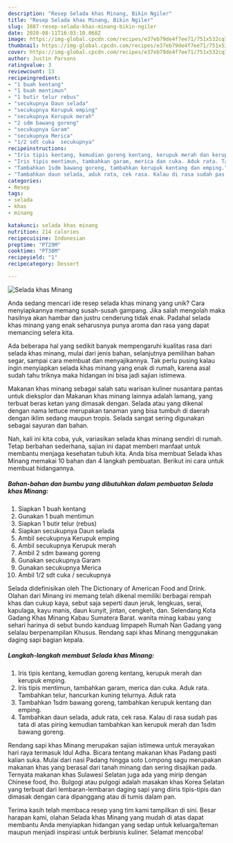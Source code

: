 ```yaml
---
description: "Resep Selada khas Minang, Bikin Ngiler"
title: "Resep Selada khas Minang, Bikin Ngiler"
slug: 3887-resep-selada-khas-minang-bikin-ngiler
date: 2020-08-11T16:03:10.068Z
image: https://img-global.cpcdn.com/recipes/e37eb79de4f7ee71/751x532cq70/selada-khas-minang-foto-resep-utama.jpg
thumbnail: https://img-global.cpcdn.com/recipes/e37eb79de4f7ee71/751x532cq70/selada-khas-minang-foto-resep-utama.jpg
cover: https://img-global.cpcdn.com/recipes/e37eb79de4f7ee71/751x532cq70/selada-khas-minang-foto-resep-utama.jpg
author: Justin Parsons
ratingvalue: 3
reviewcount: 13
recipeingredient:
- "1 buah kentang"
- "1 buah mentimun"
- "1 butir telur rebus"
- "secukupnya Daun selada"
- "secukupnya Kerupuk emping"
- "secukupnya Kerupuk merah"
- "2 sdm bawang goreng"
- "secukupnya Garam"
- "secukupnya Merica"
- "1/2 sdt cuka  secukupnya"
recipeinstructions:
- "Iris tipis kentang, kemudian goreng kentang, kerupuk merah dan kerupuk emping."
- "Iris tipis mentimun, tambahkan garam, merica dan cuka. Aduk rata. Tambahkan telur, hancurkan kuning telurnya. Aduk rata"
- "Tambahkan 1sdm bawang goreng, tambahkan kerupuk kentang dan emping."
- "Tambahkan daun selada, aduk rata, cek rasa. Kalau di rasa sudah pas tata di atas piring kemudian tambahkan kan kerupuk merah dan 1sdm bawang goreng."
categories:
- Resep
tags:
- selada
- khas
- minang

katakunci: selada khas minang 
nutrition: 214 calories
recipecuisine: Indonesian
preptime: "PT29M"
cooktime: "PT38M"
recipeyield: "1"
recipecategory: Dessert

---
```



![Selada khas Minang](https://img-global.cpcdn.com/recipes/e37eb79de4f7ee71/751x532cq70/selada-khas-minang-foto-resep-utama.jpg)

Anda sedang mencari ide resep selada khas minang yang unik? Cara menyiapkannya memang susah-susah gampang. Jika salah mengolah maka hasilnya akan hambar dan justru cenderung tidak enak. Padahal selada khas minang yang enak seharusnya punya aroma dan rasa yang dapat memancing selera kita.

Ada beberapa hal yang sedikit banyak mempengaruhi kualitas rasa dari selada khas minang, mulai dari jenis bahan, selanjutnya pemilihan bahan segar, sampai cara membuat dan menyajikannya. Tak perlu pusing kalau ingin menyiapkan selada khas minang yang enak di rumah, karena asal sudah tahu triknya maka hidangan ini bisa jadi sajian istimewa.

Makanan khas minang sebagai salah satu warisan kuliner nusantara pantas untuk dieksplor dan Makanan khas minang lainnya adalah lamang, yang terbuat beras ketan yang dimasak dengan. Selada atau yang dikenal dengan nama lettuce merupakan tanaman yang bisa tumbuh di daerah dengan iklim sedang maupun tropis. Selada sangat sering digunakan sebagai sayuran dan bahan.


Nah, kali ini kita coba, yuk, variasikan selada khas minang sendiri di rumah. Tetap berbahan sederhana, sajian ini dapat memberi manfaat untuk membantu menjaga kesehatan tubuh kita. Anda bisa membuat Selada khas Minang memakai 10 bahan dan 4 langkah pembuatan. Berikut ini cara untuk membuat hidangannya.

<!--inarticleads1-->

##### Bahan-bahan dan bumbu yang dibutuhkan dalam pembuatan Selada khas Minang:

1. Siapkan 1 buah kentang
1. Gunakan 1 buah mentimun
1. Siapkan 1 butir telur (rebus)
1. Siapkan secukupnya Daun selada
1. Ambil secukupnya Kerupuk emping
1. Ambil secukupnya Kerupuk merah
1. Ambil 2 sdm bawang goreng
1. Gunakan secukupnya Garam
1. Gunakan secukupnya Merica
1. Ambil 1/2 sdt cuka / secukupnya


Selada didefinisikan oleh The Dictionary of American Food and Drink. Olahan dari Minang ini memang telah dikenal memiliki berbagai rempah khas dan cukup kaya, sebut saja seperti daun jeruk, lengkuas, serai, kapulaga, kayu manis, daun kunyit, jintan, cengkeh, dan. Selendang Kota Gadang Khas Minang Kabau Sumatera Barat. wanita minag kabau yang sehari harinya di sebut bundo kanduag limpapeh Rumah Nan Gadang yang selalau berpenampilan Khusus. Rendang sapi khas Minang menggunakan daging sapi bagian kepala. 

<!--inarticleads2-->

##### Langkah-langkah membuat Selada khas Minang:

1. Iris tipis kentang, kemudian goreng kentang, kerupuk merah dan kerupuk emping.
1. Iris tipis mentimun, tambahkan garam, merica dan cuka. Aduk rata. Tambahkan telur, hancurkan kuning telurnya. Aduk rata
1. Tambahkan 1sdm bawang goreng, tambahkan kerupuk kentang dan emping.
1. Tambahkan daun selada, aduk rata, cek rasa. Kalau di rasa sudah pas tata di atas piring kemudian tambahkan kan kerupuk merah dan 1sdm bawang goreng.


Rendang sapi khas Minang merupakan sajian istimewa untuk merayakan hari raya termasuk Idul Adha. Bicara tentang makanan khas Padang pasti kalian suka. Mulai dari nasi Padang hingga soto Lompong sagu merupakan makanan khas yang berasal dari tanah minang dan sering disajikan pada. Ternyata makanan khas Sulawesi Selatan juga ada yang mirip dengan Chinese food, lho. Bulgogi atau pulgogi adalah masakan khas Korea Selatan yang terbuat dari lembaran-lembaran daging sapi yang diiris tipis-tipis dan dimasak dengan cara dipanggang atau di tumis dalam pan. 

Terima kasih telah membaca resep yang tim kami tampilkan di sini. Besar harapan kami, olahan Selada khas Minang yang mudah di atas dapat membantu Anda menyiapkan hidangan yang sedap untuk keluarga/teman maupun menjadi inspirasi untuk berbisnis kuliner. Selamat mencoba!
